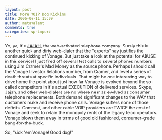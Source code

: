 ```yaml
---
layout: post
title: More VOIP Dog Kicking
date: 2006-06-11 15:09
author: metavalent
comments: true
categories: wp-import
---
```

Yo, yo, it's <a href="http://www.jajah.com/">JAJAH</a>, the web-activated telephone company.  Surely this is another quick and dirty web-dialer that the "experts" say justifies the continued kicking of Vonage.  But just take a look at the potential for ABUSE in this service!  I just fired off several test calls to several phones numbers using Jim Cramer's Mad Money as the source phone. Perhaps I should call the Vonage Investor Relations number, from Cramer, and level a series of death threats at specific individuals.  That might be one interesting way to drive home the point about just how far Vonage is evolved beyond the so-called competitors in it's actual EXECUTION of delivered services.  Skype, Jajah, and other web-dialers are no where near as evolved as consumer telephone replacements.  Both demand significant changes to the WAY that customers make and receive phone calls.  Vonage suffers none of those deficits.  Comcast, and other cable VOIP providers are TWICE the cost of Vonage and seek to retain the monopoly rents of the legacy telco operators.  Vonage blows them away in terms of good old fashioned, consumer-grade bang-for-the-buck.

So, "sick 'em Vonage!  Good dog!"
